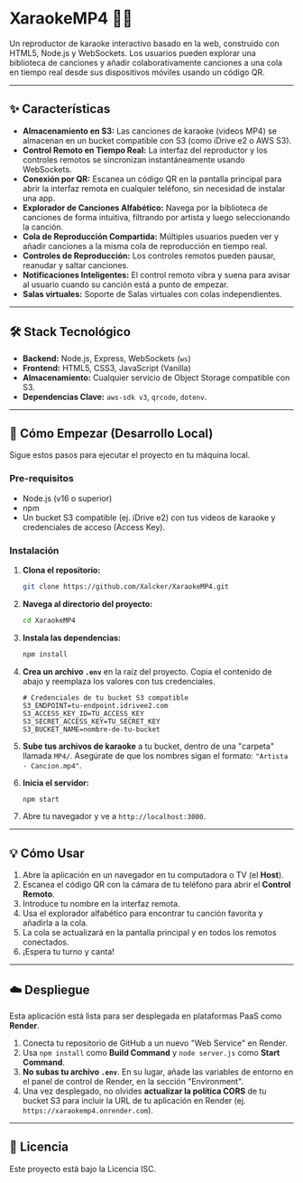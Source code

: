 # XaraokeMP4 🎤🎶

Un reproductor de karaoke interactivo basado en la web, construido con HTML5, Node.js y WebSockets. Los usuarios pueden explorar una biblioteca de canciones y añadir colaborativamente canciones a una cola en tiempo real desde sus dispositivos móviles usando un código QR.

---
## ✨ Características

* **Almacenamiento en S3:** Las canciones de karaoke (videos MP4) se almacenan en un bucket compatible con S3 (como iDrive e2 o AWS S3).
* **Control Remoto en Tiempo Real:** La interfaz del reproductor y los controles remotos se sincronizan instantáneamente usando WebSockets.
* **Conexión por QR:** Escanea un código QR en la pantalla principal para abrir la interfaz remota en cualquier teléfono, sin necesidad de instalar una app.
* **Explorador de Canciones Alfabético:** Navega por la biblioteca de canciones de forma intuitiva, filtrando por artista y luego seleccionando la canción.
* **Cola de Reproducción Compartida:** Múltiples usuarios pueden ver y añadir canciones a la misma cola de reproducción en tiempo real.
* **Controles de Reproducción:** Los controles remotos pueden pausar, reanudar y saltar canciones.
* **Notificaciones Inteligentes:** El control remoto vibra y suena para avisar al usuario cuando su canción está a punto de empezar.
* **Salas virtuales:** Soporte de Salas virtuales con colas independientes.

---
## 🛠️ Stack Tecnológico

* **Backend:** Node.js, Express, WebSockets (`ws`)
* **Frontend:** HTML5, CSS3, JavaScript (Vanilla)
* **Almacenamiento:** Cualquier servicio de Object Storage compatible con S3.
* **Dependencias Clave:** `aws-sdk v3`, `qrcode`, `dotenv`.

---
## 🚀 Cómo Empezar (Desarrollo Local)

Sigue estos pasos para ejecutar el proyecto en tu máquina local.

### Pre-requisitos

* Node.js (v16 o superior)
* npm
* Un bucket S3 compatible (ej. iDrive e2) con tus videos de karaoke y credenciales de acceso (Access Key).

### Instalación

1.  **Clona el repositorio:**
    ```bash
    git clone https://github.com/Xalcker/XaraokeMP4.git
    ```
2.  **Navega al directorio del proyecto:**
    ```bash
    cd XaraokeMP4
    ```
3.  **Instala las dependencias:**
    ```bash
    npm install
    ```
4.  **Crea un archivo `.env`** en la raíz del proyecto. Copia el contenido de abajo y reemplaza los valores con tus credenciales.
    ```env
    # Credenciales de tu bucket S3 compatible
    S3_ENDPOINT=tu-endpoint.idrivee2.com
    S3_ACCESS_KEY_ID=TU_ACCESS_KEY
    S3_SECRET_ACCESS_KEY=TU_SECRET_KEY
    S3_BUCKET_NAME=nombre-de-tu-bucket
    ```
5.  **Sube tus archivos de karaoke** a tu bucket, dentro de una "carpeta" llamada `MP4/`. Asegúrate de que los nombres sigan el formato: `"Artista - Cancion.mp4"`.

6.  **Inicia el servidor:**
    ```bash
    npm start
    ```
7.  Abre tu navegador y ve a `http://localhost:3000`.

---
## 💡 Cómo Usar

1.  Abre la aplicación en un navegador en tu computadora o TV (el **Host**).
2.  Escanea el código QR con la cámara de tu teléfono para abrir el **Control Remoto**.
3.  Introduce tu nombre en la interfaz remota.
4.  Usa el explorador alfabético para encontrar tu canción favorita y añadirla a la cola.
5.  La cola se actualizará en la pantalla principal y en todos los remotos conectados.
6.  ¡Espera tu turno y canta!

---
## ☁️ Despliegue

Esta aplicación está lista para ser desplegada en plataformas PaaS como **Render**.

1.  Conecta tu repositorio de GitHub a un nuevo "Web Service" en Render.
2.  Usa `npm install` como **Build Command** y `node server.js` como **Start Command**.
3.  **No subas tu archivo `.env`**. En su lugar, añade las variables de entorno en el panel de control de Render, en la sección "Environment".
4.  Una vez desplegado, no olvides **actualizar la política CORS** de tu bucket S3 para incluir la URL de tu aplicación en Render (ej. `https://xaraokemp4.onrender.com`).

---
## 📄 Licencia

Este proyecto está bajo la Licencia ISC.